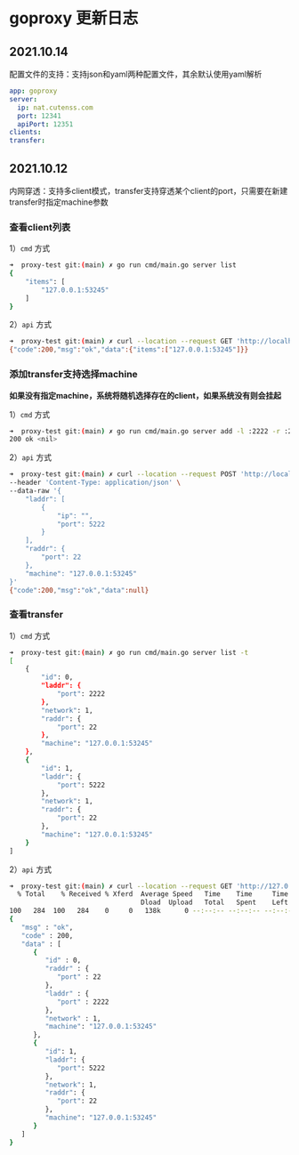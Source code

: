 # goproxy 更新日志

## 2021.10.14

配置文件的支持：支持json和yaml两种配置文件，其余默认使用yaml解析
```yaml
app: goproxy
server:
  ip: nat.cutenss.com
  port: 12341
  apiPort: 12351
clients:
transfer:
```

## 2021.10.12

内网穿透：支持多client模式，transfer支持穿透某个client的port，只需要在新建transfer时指定machine参数

### 查看client列表

1）`cmd` 方式
```bash
➜  proxy-test git:(main) ✗ go run cmd/main.go server list
{
    "items": [
        "127.0.0.1:53245"
    ]
}
```

2）`api` 方式
```bash
➜  proxy-test git:(main) ✗ curl --location --request GET 'http://localhost:12351/client'
{"code":200,"msg":"ok","data":{"items":["127.0.0.1:53245"]}}
```

### 添加transfer支持选择machine

**如果没有指定machine，系统将随机选择存在的client，如果系统没有则会挂起**

1）`cmd` 方式
```bash
➜  proxy-test git:(main) ✗ go run cmd/main.go server add -l :2222 -r :22 -m 127.0.0.1:53245
200 ok <nil>
```

2）`api` 方式
```bash
➜  proxy-test git:(main) ✗ curl --location --request POST 'http://localhost:12351/transfer/tcp' \
--header 'Content-Type: application/json' \
--data-raw '{
    "laddr": [
        {
            "ip": "",
            "port": 5222
        }
    ],
    "raddr": {
        "port": 22
    },
    "machine": "127.0.0.1:53245"
}'
{"code":200,"msg":"ok","data":null}
```

### 查看transfer

1）`cmd` 方式
```bash
➜  proxy-test git:(main) ✗ go run cmd/main.go server list -t                               
[
    {
        "id": 0,
        "laddr": {
            "port": 2222
        },
        "network": 1,
        "raddr": {
            "port": 22
        },
        "machine": "127.0.0.1:53245"
    },
    {
        "id": 1,
        "laddr": {
            "port": 5222
        },
        "network": 1,
        "raddr": {
            "port": 22
        },
        "machine": "127.0.0.1:53245"
    }
]
```

2）`api` 方式
```bash
➜  proxy-test git:(main) ✗ curl --location --request GET 'http://127.0.0.1:12351/transfer' | json_pp
  % Total    % Received % Xferd  Average Speed   Time    Time     Time  Current
                                 Dload  Upload   Total   Spent    Left  Speed
100   284  100   284    0     0   138k      0 --:--:-- --:--:-- --:--:--  138k
{
   "msg" : "ok",
   "code" : 200,
   "data" : [
      {
         "id" : 0,
         "raddr" : {
            "port" : 22
         },
         "laddr" : {
            "port" : 2222
         },
         "network" : 1,
         "machine": "127.0.0.1:53245"
      },
      {
         "id": 1,
         "laddr": {
            "port": 5222
         },
         "network": 1,
         "raddr": {
            "port": 22
         },
         "machine": "127.0.0.1:53245"
      }
   ]
}
```